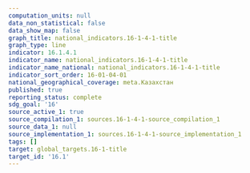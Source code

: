 ```yaml
---
computation_units: null
data_non_statistical: false
data_show_map: false
graph_title: national_indicators.16-1-4-1-title
graph_type: line
indicator: 16.1.4.1
indicator_name: national_indicators.16-1-4-1-title
indicator_name_national: national_indicators.16-1-4-1-title
indicator_sort_order: 16-01-04-01
national_geographical_coverage: meta.Казахстан
published: true
reporting_status: complete
sdg_goal: '16'
source_active_1: true
source_compilation_1: sources.16-1-4-1-source_compilation_1
source_data_1: null
source_implementation_1: sources.16-1-4-1-source_implementation_1
tags: []
target: global_targets.16-1-title
target_id: '16.1'
---
```

